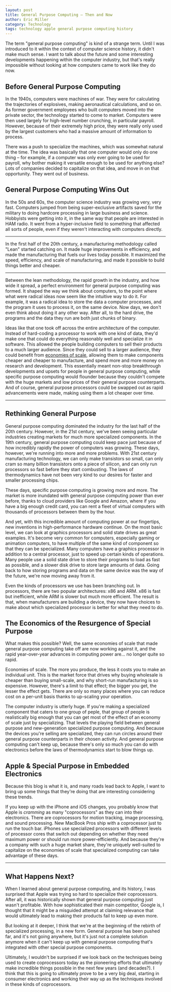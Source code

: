 ```yaml
---
layout: post
title: General Purpose Computing – Then and Now
author: Eric Miller
category: Technology
tags: technology apple general purpose computing history
---
```


The term "general purpose computing" is kind of a strange term. Until I was introduced to it within
the context of computer science history, it didn't make much sense. I want to talk about the future
and some interesting developments happening within the computer industry, but that's really
impossible without looking at how computers came to work like they do now.

## Before General Purpose Computing

In the 1940s, computers were machines of war. They were for calculating the trajectories of
explosives, making aeronautical calculations, and so on. As former government employees who built
computers moved into the private sector, the technology started to come to market. Computers were
then used largely for high-level number crunching, in particular payroll. However, because of their
extremely high price, they were really only used by the largest customers who had a massive amount
of information to process.

There was a push to specialize the machines, which was somewhat natural at the time. The idea was
basically that one computer would only do one thing – for example, if a computer was only ever
going to be used for payroll, why bother making it versatile enough to be used for anything else?
Lots of companies decided to capitalize on that idea, and move in on that opportunity. They went
out of business.

## General Purpose Computing Wins Out

In the 50s and 60s, the computer science industry was growing very, very fast. Computers jumped from being
super-exclusive artifacts saved for the military to doing hardcore processing in large business and
science. Hobbyists were getting into it, in the same way that people are interested in HAM radio. 
It went from a hyper-inclusive field to something that affected all sorts of people, even if they
weren't interacting with computers directly.

----

In the first half of the 20th century, a manufacturing methodology called "Lean" started catching
on. It made huge improvements in efficiency, and made the manufacturing that fuels our lives today
possible. It maximized the speed, efficiency, and scale of manufacturing, and made it possible to
build things better and cheaper.

----

Between the lean methodology, the rapid growth in the industry, and how wide it spread, a perfect
environment for general purpose computing was formed. It shaped the way we think about computers,
to the point where what were radical ideas now seem like the intuitive way to do it. For example,
it was a radical idea to store the data a computer processes, and the program it uses to process
it, on the same device. Now days, we don't even think about doing it any other way. After all, to
the hard drive, the programs and the data they run are both just chunks of binary.

Ideas like that one took off across the entire architecture of the computer. Instead of hard-coding
a processor to work with one kind of data, they'd make one that could do everything reasonably well
and specialize it in software. This allowed the people building computers to sell their products to
a much larger audience. Since they could sell to a larger audience, they could benefit from
[economies of scale](https://en.wikipedia.org/wiki/Economies_of_scale), allowing them to make
components cheaper and cheaper to manufacture, and spend more and more money on research and
development. This essentially meant non-stop breakthrough developments and upsets for people in
general purpose computing, while specific purpose computing would flounder because they couldn't
compete with the huge markets and low prices of their general purpose counterparts. And of course,
general purpose processors could be swapped out as rapid advancements were made, making using them
a lot cheaper over time.

----

## Rethinking General Purpose

General purpose computing dominated the industry for the last half of the 20th century. However, in
the 21st century, we've been seeing particular industries creating markets for much more specialized
components. In the 19th century, general purpose computing could keep pace just because of how
incredibly rapidly the power of computers was growing. These days, however, we're running into more
and more problems. With 21st century manufacturing technology, we can only make transistors so small,
can only cram so many billion transistors onto a piece of silicon, and can only run processors so
fast before they start combusting. The laws of thermodynamics have not been very kind to our desires
for faster and smaller processing chips.

These days, specific purpose computing is growing more and more. The market is more inundated with
general purpose computing power than ever before, thanks to cloud providers like Google and Amazon,
where if you have a big enough credit card, you can rent a fleet of virtual computers with thousands
of processors between them by the hour.

And yet, with this incredible amount of computing power at our fingertips, new inventions in
high-performance hardware continue. On the most basic level, we can look at graphics processors
and solid state drives as great examples. It's become very common for computers, especially gaming
or animation computers, to have multiple of the same kind of component so that they can be
specialized. Many computers have a graphics processor in addition to a central processor, just to
speed up certain kinds of operations. Many people use a solid state drive to store their programs
to load as fast as possible, and a slower disk drive to store large amounts of data. Going back to
how storing programs and data on the same device was the way of the future, we're now moving away
from it.

Even the kinds of processors we use has been branching out. In processors, there are two popular
architectures: x86 and ARM. x86 is fast but inefficient, while ARM is slower but much more
efficient. The result is that, when manufacturers are building a device, they now have choices to
make about which specialized processor is better for what they need to do.

## The Economics of the Resurgence of Special Purpose

What makes this possible? Well, the same economies of scale that made general purpose computing
take off are now working against it, and the rapid year-over-year advances in computing power
are... no longer quite so rapid.

Economies of scale. The more you produce, the less it costs you to make an individual unit. This is
the market force that drives why buying wholesale is cheaper than buying small-scale, and why
short-run manufacturing is so expensive. However, there's a limit to that effect; the bigger you
get, the lesser the effect gets. There are only so many places where you can reduce cost on a
per-unit basis thanks to up-scaling your operation.

The computer industry is utterly huge. If you're making a specialized component that caters to one
group of peple, that group of people is realistically big enough that you can get most of the
effect of an economy of scale just by specializing. That levels the playing field between general
purpose and new-generation specialized purpose computing. And because the devices you're selling
are specialized, they can run circles around their general purpose counterparts in their chosen
activity. And general purpose computing can't keep up, because there's only so much you can do
with electronics before the laws of thermodynamics start to blow things up.

## Apple & Special Purpose in Embedded Electronics

Because this blog is what it is, and many roads lead back to Apple, I want to bring up some things
that they're doing that are interesting considering these trends.

If you keep up with the iPhone and iOS changes, you probably know that Apple is *cramming* as many
"coprocessors" as they can into their electronics. There are coprocessors for motion tracking,
image processing, and sound processing. New MacBook Pros ship with a coprocessor just to run the
touch bar. iPhones use specialized processors with different levels of processor cores that switch
out depending on whether they need maximum power or should run more power-efficiently. And because
they're a company with such a huge market share, they're uniquely well-suited to capitalize on the
economies of scale that specialized computing can take advantage of these days.

----

## What Happens Next?

When I learned about general purpose computing, and its history, I was surprised that Apple was
trying so hard to specialize their coprocessors. After all, it was historically shown that
general purpose computing just wasn't profitable. With how sophisticated their main competitor,
Google is, I thought that it might be a misguided attempt at claiming relevance that would
ultimately lead to making their products fail to keep up even more.

But looking at it deeper, I think that we're at the beginning of the rebirth of specialized
processing, in a new form. General purpose has been pushed far, and it's not going anywhere, but
it's just not a complete solution anymore when it can't keep up with general purpose computing
that's integrated with other special purpose components.

Ultimately, I wouldn't be surprised if we look back on the techniques being used to create
coprocessors today as the pioneering efforts that ultimately make incredible things possible in the
next few years (and decades?). I think that this is going to ultimately prove to be a very big
deal, starting in consumer electronics and working their way up as the techniques involved in these
kinds of coprocessors.
